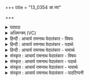 +++
title = "13_0354 आ त्वा"

+++
<details><summary>पदपाठः</summary>

आ꣢। त्वा꣣। र꣡थ꣢꣯म्। य꣡था꣢꣯। ऊ꣣त꣡ये꣢। सु꣣म्ना꣡य꣢। व꣣र्तयामसि। तुविकूर्मि꣢म्। तु꣣वि। कूर्मि꣢म्। ऋ꣣तीष꣡ह꣢म्। ऋ꣣ती। स꣡ह꣢꣯म्। इ꣡न्द्र꣢꣯म्। श꣣विष्ठ। स꣡त्प꣢꣯तिम्। सत्। प꣣तिम्। ३५४।
</details>

<details><summary>अधिमन्त्रम् (VC)</summary>

- इन्द्रः
- प्रियमेध आङ्गिरसः
- अनुष्टुप्
- गान्धारः
- ऐन्द्रं काण्डम्
</details>

<details><summary>हिन्दी : आचार्य रामनाथ वेदालंकार - विषयः</summary>

अगले मन्त्र में इन्द्र नाम से परमात्मा और राजा को सम्बोधित किया गया है।
</details>

<details><summary>हिन्दी : आचार्य रामनाथ वेदालंकार - पदार्थः</summary>

पदार्थान्वयभाषाः -  हे (शविष्ठ) बलिष्ठ ! (ऊतये) सांसारिक दुःख, विघ्न आदियों से रक्षा के लिए, और (सुम्नाय) ऐहिक एवं पारलौकिक सुख के लिए, हम (तुविकूर्मिम्) बहुत-से कर्मों के कर्ता, (ऋतीषहम्) शत्रु-सेनाओं के पराजयकर्ता, (सत्पतिम्) सदाचारियों के पालनकर्ता (त्वा) तुझ (इन्द्रम्) परमैश्वर्यवान् परमात्मा वा राजा को (आवर्तयामसि) अपनी ओर प्रवृत्त करते हैं, (यथा) जैसे (ऊतये) शत्रुओं से रक्षा के लिए और (सुम्नाय) यात्रा-सुख के लिए (तूविकूर्मिम्) व्यापार आदि द्वारा बहुत-से धनों को उत्पन्न करने में साधनभूत, (ऋतीषहम्) वायु, वर्षा आदि के आघात को सहनेवाले, (सत्पतिम्) बैठे हुए श्रेष्ठ यात्रियों के पालन के साधनभूत (रथम्) भूयान, जलयान, विमान आदि को लोग प्रवृत्त करते हैं ॥३॥ इस मन्त्र में श्लिष्टोपमालङ्कार है ॥३॥
</details>

<details><summary>हिन्दी : आचार्य रामनाथ वेदालंकार - भावार्थः</summary>

भावार्थभाषाः -  जैसे हवा, धूप, वर्षा आदि से बचाव के लिए और यात्रासुख के लिए रथ प्राप्तव्य होता है, वैसे ही रोग आदि से होनेवाले दुःखों से त्राणार्थ और शिक्षा, चिकित्सा, न्याय, वर्णाश्रमधर्म की प्रतिष्ठा, शान्तिस्थापना आदि द्वारा योगक्षेम के सुखप्रदानार्थ राजा को तथा त्रिविध तापों से त्राणार्थ और मोक्ष-सुख आदि के प्रदानार्थ परमात्मा को प्राप्त करना चाहिए ॥३॥
</details>

<details><summary>संस्कृत : आचार्य रामनाथ वेदालंकार - विषयः</summary>

अथेन्द्रनाम्ना परमात्मा राजा च सम्बोध्यते।
</details>

<details><summary>संस्कृत : आचार्य रामनाथ वेदालंकार - पदार्थः</summary>

पदार्थान्वयभाषाः -  हे (शविष्ठ) बलिष्ठ ! (ऊतये) दुःखविघ्नादिभ्यो रक्षणाय (सुम्नाय) ऐहिकपारलौकिकसुखाय च वयम् (तुविकूर्मिम्२) बहूनां कर्मणां कर्तारम्। तुवीति बहुनाम निघं० ३।१। कूर्मिः करोतेर्बाहुलकादौणादिको मिः प्रत्ययः। (ऋतीषहम्३) ऋतीः शत्रुसेनाः सहते अभिभवतीति तम्, (सत्पतिम्) सदाचारिणां पालकम् (त्वा) त्वाम् (इन्द्रम्) परमैश्वर्यवन्तं परमात्मानं राजानं वा (आवर्तयामसि) अनुकूलं प्रवर्तयामः, (यथा) येन प्रकारेण (ऊतये) शत्रुभ्यो रक्षणाय (सुम्नाय) यात्रासुखाय च (तुविकूर्मिम्) बहूनां धनानां व्यापारादिद्वारा उपार्जने साधनभूतम्, (ऋतीषहम्) वायुवृष्ट्याद्याघातसहम्, (सत्पतिम्) सताम् उपविष्टानां यात्रिणां पालनसाधनीभूतम् (रथम्) भूयान-जलयान-विमानादिकम्, जनाः आवर्तयन्ति प्रवृत्तं कुर्वन्ति ॥३॥ अत्र श्लिष्टोपमालङ्कारः ॥३॥
</details>

<details><summary>संस्कृत : आचार्य रामनाथ वेदालंकार - भावार्थः</summary>

भावार्थभाषाः -  यथा वातातपवर्षादिभ्यस्त्राणाय यात्रासुखाय च रथः प्राप्तव्यो भवति, तथैव रोगादिजन्येभ्यो दुःखेभ्यस्त्राणाय शिक्षाचिकित्सान्यायवर्णाश्रमधर्मप्रतिष्ठा- शान्तिस्थापनादिभिर्योगक्षेमसुखप्रदानाय च राजा, त्रिविधतापेभ्यस्त्राणाय मोक्षसुखप्रदानाय च परमात्मा प्राप्तव्यः ॥३॥
</details>

<details><summary>संस्कृत : आचार्य रामनाथ वेदालंकार - पादटिप्पनी</summary>

टिप्पणी:   १. ऋ० ८।६८।१ ‘मिन्द्र शविष्ठ सत्पते’ इति पाठः। साम० १७७१। २. (तूविकूर्मिः) तुविर्बहुविधः कूर्मिः कर्मयोगो यस्य सः—इति ऋ० ३।३०।३ भाष्ये द०। ३. ऋतयः सेनाः गन्तृत्वात्। ता यः सहते अभिभवति सः ऋतीषाट्। तम् ऋतीषहम्। परकीयानां सेनानाम् अभिभवितारमित्यर्थः—इति वि०। ऋतीनाम् अरीणां सोढारम् अभिभवितारम्—इति भ०। हिंसकानाम् अभिभवितारम्—इति सा०।
</details>